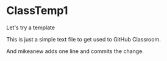 # ClassTemp1
Let's try a template

This is just a simple text file to get used to GitHub Classroom.

And mikeanew adds one line and commits the change.
